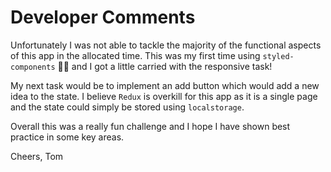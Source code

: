# Developer Comments

Unfortunately I was not able to tackle the majority of the functional aspects of this app in the allocated time.
This was my first time using `styled-components` 💅🏼 and I got a little carried with the responsive task!

My next task would be to implement an add button which would add a new idea to the state. I believe `Redux` is overkill for this app as it is a single page and the state could simply be stored using `localstorage`.

Overall this was a really fun challenge and I hope I have shown best practice in some key areas.

Cheers,
Tom
